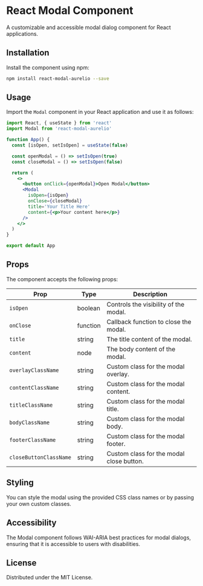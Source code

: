 # React Modal Component

A customizable and accessible modal dialog component for React applications.

## Installation

Install the component using npm:

```bash
npm install react-modal-aurelio --save
```

## Usage

Import the `Modal` component in your React application and use it as follows:

```jsx
import React, { useState } from 'react'
import Modal from 'react-modal-aurelio'

function App() {
  const [isOpen, setIsOpen] = useState(false)

  const openModal = () => setIsOpen(true)
  const closeModal = () => setIsOpen(false)

  return (
    <>
      <button onClick={openModal}>Open Modal</button>
      <Modal
        isOpen={isOpen}
        onClose={closeModal}
        title='Your Title Here'
        content={<p>Your content here</p>}
      />
    </>
  )
}

export default App
```

## Props

The component accepts the following props:

| Prop                   | Type     | Description                              |
| ---------------------- | -------- | ---------------------------------------- |
| `isOpen`               | boolean  | Controls the visibility of the modal.    |
| `onClose`              | function | Callback function to close the modal.    |
| `title`                | string   | The title content of the modal.          |
| `content`              | node     | The body content of the modal.           |
| `overlayClassName`     | string   | Custom class for the modal overlay.      |
| `contentClassName`     | string   | Custom class for the modal content.      |
| `titleClassName`       | string   | Custom class for the modal title.        |
| `bodyClassName`        | string   | Custom class for the modal body.         |
| `footerClassName`      | string   | Custom class for the modal footer.       |
| `closeButtonClassName` | string   | Custom class for the modal close button. |

## Styling

You can style the modal using the provided CSS class names or by passing your own custom classes.

## Accessibility

The Modal component follows WAI-ARIA best practices for modal dialogs, ensuring that it is accessible to users with disabilities.

## License

Distributed under the MIT License.
